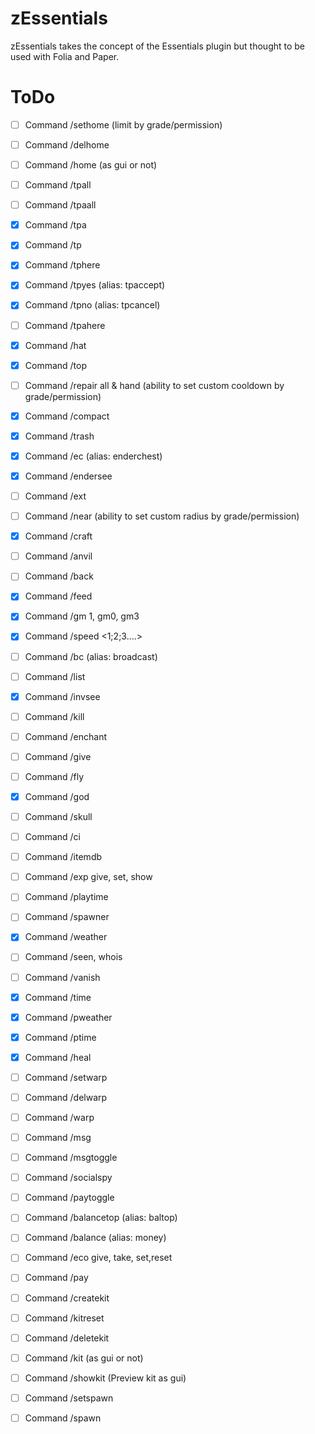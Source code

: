 # zEssentials

zEssentials takes the concept of the Essentials plugin but thought to be used with Folia and Paper.

# ToDo

- [ ] Command /sethome <name> (limit by grade/permission)
- [ ] Command /delhome <name>
- [ ] Command /home (as gui or not)

- [ ] Command /tpall
- [ ] Command /tpaall
- [x] Command /tpa
- [x] Command /tp
- [x] Command /tphere
- [x] Command /tpyes (alias: tpaccept)
- [x] Command /tpno (alias: tpcancel)
- [ ] Command /tpahere

- [x] Command /hat
- [x] Command /top
- [ ] Command /repair all & hand (ability to set custom cooldown by grade/permission)
- [x] Command /compact
- [x] Command /trash
- [x] Command /ec (alias: enderchest)
- [x] Command /endersee 
- [ ] Command /ext
- [ ] Command /near (ability to set custom radius by grade/permission)
- [x] Command /craft
- [ ] Command /anvil
- [ ] Command /back
- [x] Command /feed

- [x] Command /gm 1, gm0, gm3
- [x] Command /speed <1;2;3….>
- [ ] Command /bc (alias: broadcast)
- [ ] Command /list
- [x] Command /invsee
- [ ] Command /kill
- [ ] Command /enchant
- [ ] Command /give
- [ ] Command /fly
- [x] Command /god
- [ ] Command /skull
- [ ] Command /ci
- [ ] Command /itemdb
- [ ] Command /exp give, set, show
- [ ] Command /playtime
- [ ] Command /spawner
- [x] Command /weather
- [ ] Command /seen, whois
- [ ] Command /vanish
- [x] Command /time
- [x] Command /pweather
- [x] Command /ptime
- [x] Command /heal

- [ ] Command /setwarp
- [ ] Command /delwarp
- [ ] Command /warp

- [ ] Command /msg
- [ ] Command /msgtoggle
- [ ] Command /socialspy

- [ ] Command /paytoggle
- [ ] Command /balancetop (alias: baltop)
- [ ] Command /balance (alias: money)
- [ ] Command /eco give, take, set,reset
- [ ] Command /pay

- [ ] Command /createkit <name> <delay>
- [ ] Command /kitreset
- [ ] Command /deletekit
- [ ] Command /kit (as gui or not)
- [ ] Command /showkit <kit> (Preview kit as gui)

- [ ] Command /setspawn
- [ ] Command /spawn
